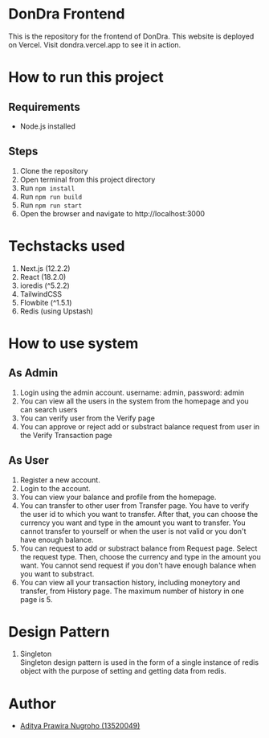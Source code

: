 # DonDra Frontend
This is the repository for the frontend of DonDra. This website is deployed on Vercel. Visit <a>dondra.vercel.app</a> to see it in action.

# How to run this project
## Requirements
- Node.js installed
## Steps
1. Clone the repository
2. Open terminal from this project directory
3. Run `npm install`
4. Run `npm run build`
5. Run `npm run start`
6. Open the browser and navigate to <a>http://localhost:3000</a>

# Techstacks used
1. Next.js (12.2.2)
2. React (18.2.0)
3. ioredis (^5.2.2)
4. TailwindCSS
6. Flowbite (^1.5.1)
7. Redis (using Upstash)

# How to use system
## As Admin
1. Login using the admin account. username: admin, password: admin
2. You can view all the users in the system from the homepage and you can search users
3. You can verify user from the Verify page
4. You can approve or reject add or substract balance request from user in the Verify Transaction page

## As User
1. Register a new account.
2. Login to the account.
3. You can view your balance and profile from the homepage.
4. You can transfer to other user from Transfer page. You have to verify the user id to which you want to transfer. After that, you can choose the currency you want and type in the amount you want to transfer. You cannot transfer to yourself or when the user is not valid or you don't have enough balance.
5. You can request to add or substract balance from Request page. Select the request type. Then, choose the currency and type in the amount you want. You cannot send request if you don't have enough balance when you want to substract.
6. You can view all your transaction history, including moneytory and transfer, from History page. The maximum number of history in one page is 5.

# Design Pattern
1. Singleton<br />
Singleton design pattern is used in the form of a single instance of redis object with the purpose of setting and getting data from redis.

# Author
- <a href = "https://github.com/Adityapnn811">Aditya Prawira Nugroho (13520049)</a>
